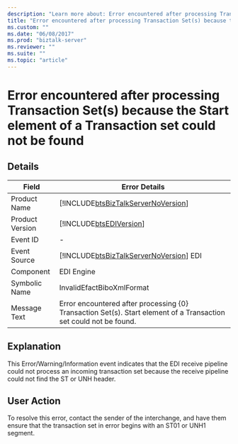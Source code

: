 ```yaml
---
description: "Learn more about: Error encountered after processing Transaction Set(s) because the Start element of a Transaction set could not be found"
title: "Error encountered after processing Transaction Set(s) because the Start element of a Transaction set could not be found"
ms.custom: ""
ms.date: "06/08/2017"
ms.prod: "biztalk-server"
ms.reviewer: ""
ms.suite: ""
ms.topic: "article"
---
```

# Error encountered after processing Transaction Set(s) because the Start element of a Transaction set could not be found
## Details  
  
| Field | Error Details |
|-----------------|-------------------------------------------------------------------------------------------------------------------|
|  Product Name   |                [!INCLUDE[btsBizTalkServerNoVersion](../includes/btsbiztalkservernoversion-md.md)]                 |
| Product Version |                            [!INCLUDE[btsEDIVersion](../includes/btsediversion-md.md)]                             |
|    Event ID     |                                                         -                                                         |
|  Event Source   |              [!INCLUDE[btsBizTalkServerNoVersion](../includes/btsbiztalkservernoversion-md.md)] EDI               |
|    Component    |                                                    EDI Engine                                                     |
|  Symbolic Name  |                                             InvalidEfactBiboXmlFormat                                             |
|  Message Text   | Error encountered after processing {0} Transaction Set(s). Start element of a Transaction set could not be found. |
  
## Explanation  
 This Error/Warning/Information event indicates that the EDI receive pipeline could not process an incoming transaction set because the receive pipeline could not find the ST or UNH header.  
  
## User Action  
 To resolve this error, contact the sender of the interchange, and have them ensure that the transaction set in error begins with an ST01 or UNH1 segment.

